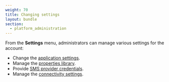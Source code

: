 ```yaml
---
weight: 70
title: Changing settings
layout: bundle
section:
  - platform_administration
---
```



From the **Settings** menu, administrators can manage various settings for the account:

- Change the [application settings](#application).
- Manage the [properties library](#properties-library).
- Provide [SMS provider credentials](#sms-provider).
- Manage the [connectivity settings](#connectivity).
